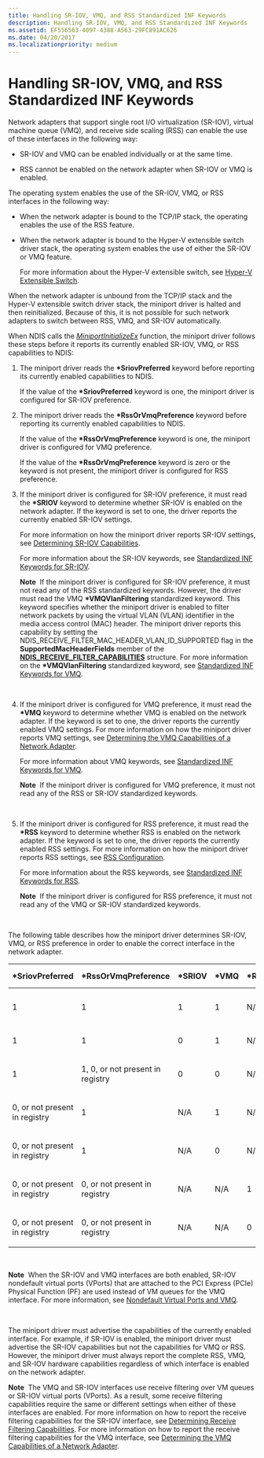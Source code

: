 ```yaml
---
title: Handling SR-IOV, VMQ, and RSS Standardized INF Keywords
description: Handling SR-IOV, VMQ, and RSS Standardized INF Keywords
ms.assetid: EF556563-4097-4388-A563-29FC891AC626
ms.date: 04/20/2017
ms.localizationpriority: medium
---
```


# Handling SR-IOV, VMQ, and RSS Standardized INF Keywords


Network adapters that support single root I/O virtualization (SR-IOV), virtual machine queue (VMQ), and receive side scaling (RSS) can enable the use of these interfaces in the following way:

-   SR-IOV and VMQ can be enabled individually or at the same time.

-   RSS cannot be enabled on the network adapter when SR-IOV or VMQ is enabled.

The operating system enables the use of the SR-IOV, VMQ, or RSS interfaces in the following way:

-   When the network adapter is bound to the TCP/IP stack, the operating enables the use of the RSS feature.

-   When the network adapter is bound to the Hyper-V extensible switch driver stack, the operating system enables the use of either the SR-IOV or VMQ feature.

    For more information about the Hyper-V extensible switch, see [Hyper-V Extensible Switch](hyper-v-extensible-switch.md).

When the network adapter is unbound from the TCP/IP stack and the Hyper-V extensible switch driver stack, the miniport driver is halted and then reinitialized. Because of this, it is not possible for such network adapters to switch between RSS, VMQ, and SR-IOV automatically.

When NDIS calls the [*MiniportInitializeEx*](https://msdn.microsoft.com/library/windows/hardware/ff559389) function, the miniport driver follows these steps before it reports its currently enabled SR-IOV, VMQ, or RSS capabilities to NDIS:

1.  The miniport driver reads the **\*SriovPreferred** keyword before reporting its currently enabled capabilities to NDIS.

    If the value of the **\*SriovPreferred** keyword is one, the miniport driver is configured for SR-IOV preference.

2.  The miniport driver reads the **\*RssOrVmqPreference** keyword before reporting its currently enabled capabilities to NDIS.

    If the value of the **\*RssOrVmqPreference** keyword is one, the miniport driver is configured for VMQ preference.

    If the value of the **\*RssOrVmqPreference** keyword is zero or the keyword is not present, the miniport driver is configured for RSS preference.

3.  If the miniport driver is configured for SR-IOV preference, it must read the **\*SRIOV** keyword to determine whether SR-IOV is enabled on the network adapter. If the keyword is set to one, the driver reports the currently enabled SR-IOV settings.

    For more information on how the miniport driver reports SR-IOV settings, see [Determining SR-IOV Capabilities](determining-sr-iov-capabilities.md).

    For more information about the SR-IOV keywords, see [Standardized INF Keywords for SR-IOV](standardized-inf-keywords-for-sr-iov.md).

    **Note**  If the miniport driver is configured for SR-IOV preference, it must not read any of the RSS standardized keywords. However, the driver must read the VMQ **\*VMQVlanFiltering** standardized keyword. This keyword specifies whether the miniport driver is enabled to filter network packets by using the virtual VLAN (VLAN) identifier in the media access control (MAC) header. The miniport driver reports this capability by setting the NDIS\_RECEIVE\_FILTER\_MAC\_HEADER\_VLAN\_ID\_SUPPORTED flag in the **SupportedMacHeaderFields** member of the [**NDIS\_RECEIVE\_FILTER\_CAPABILITIES**](https://msdn.microsoft.com/library/windows/hardware/ff566864) structure. For more information on the **\*VMQVlanFiltering** standardized keyword, see [Standardized INF Keywords for VMQ](standardized-inf-keywords-for-vmq.md).

     

4.  If the miniport driver is configured for VMQ preference, it must read the **\*VMQ** keyword to determine whether VMQ is enabled on the network adapter. If the keyword is set to one, the driver reports the currently enabled VMQ settings. For more information on how the miniport driver reports VMQ settings, see [Determining the VMQ Capabilities of a Network Adapter](determining-the-vmq-capabilities-of-a-network-adapter.md).

    For more information about VMQ keywords, see [Standardized INF Keywords for VMQ](standardized-inf-keywords-for-vmq.md).

    **Note**  If the miniport driver is configured for VMQ preference, it must not read any of the RSS or SR-IOV standardized keywords.

     

5.  If the miniport driver is configured for RSS preference, it must read the **\*RSS** keyword to determine whether RSS is enabled on the network adapter. If the keyword is set to one, the driver reports the currently enabled RSS settings. For more information on how the miniport driver reports RSS settings, see [RSS Configuration](rss-configuration.md).

    For more information about the RSS keywords, see [Standardized INF Keywords for RSS](standardized-inf-keywords-for-rss.md).

    **Note**  If the miniport driver is configured for RSS preference, it must not read any of the VMQ or SR-IOV standardized keywords.

     

The following table describes how the miniport driver determines SR-IOV, VMQ, or RSS preference in order to enable the correct interface in the network adapter.

<table style="width:100%;">
<colgroup>
<col width="16%" />
<col width="16%" />
<col width="16%" />
<col width="16%" />
<col width="16%" />
<col width="16%" />
</colgroup>
<thead>
<tr class="header">
<th align="left">*SriovPreferred</th>
<th align="left">*RssOrVmqPreference</th>
<th align="left">*SRIOV</th>
<th align="left">*VMQ</th>
<th align="left">*RSS</th>
<th align="left">Enabled interface</th>
</tr>
</thead>
<tbody>
<tr class="odd">
<td align="left"><p>1</p></td>
<td align="left"><p>1</p></td>
<td align="left"><p>1</p></td>
<td align="left"><p>1</p></td>
<td align="left"><p>N/A</p></td>
<td align="left"><p>SR-IOV and VMQ</p></td>
</tr>
<tr class="even">
<td align="left"><p>1</p></td>
<td align="left"><p>1</p></td>
<td align="left"><p>0</p></td>
<td align="left"><p>1</p></td>
<td align="left"><p>N/A</p></td>
<td align="left"><p>VMQ</p></td>
</tr>
<tr class="odd">
<td align="left"><p>1</p></td>
<td align="left"><p>1, 0, or not present in registry</p></td>
<td align="left"><p>0</p></td>
<td align="left"><p>0</p></td>
<td align="left"><p>N/A</p></td>
<td align="left"><p>None</p></td>
</tr>
<tr class="even">
<td align="left"><p>0, or not present in registry</p></td>
<td align="left"><p>1</p></td>
<td align="left"><p>N/A</p></td>
<td align="left"><p>1</p></td>
<td align="left"><p>N/A</p></td>
<td align="left"><p>VMQ</p></td>
</tr>
<tr class="odd">
<td align="left"><p>0, or not present in registry</p></td>
<td align="left"><p>1</p></td>
<td align="left"><p>N/A</p></td>
<td align="left"><p>0</p></td>
<td align="left"><p>N/A</p></td>
<td align="left"><p>None</p></td>
</tr>
<tr class="even">
<td align="left"><p>0, or not present in registry</p></td>
<td align="left"><p>0, or not present in registry</p></td>
<td align="left"><p>N/A</p></td>
<td align="left"><p>N/A</p></td>
<td align="left"><p>1</p></td>
<td align="left"><p>RSS</p></td>
</tr>
<tr class="odd">
<td align="left"><p>0, or not present in registry</p></td>
<td align="left"><p>0, or not present in registry</p></td>
<td align="left"><p>N/A</p></td>
<td align="left"><p>N/A</p></td>
<td align="left"><p>0</p></td>
<td align="left"><p>None</p></td>
</tr>
</tbody>
</table>

 

**Note**  When the SR-IOV and VMQ interfaces are both enabled, SR-IOV nondefault virtual ports (VPorts) that are attached to the PCI Express (PCIe) Physical Function (PF) are used instead of VM queues for the VMQ interface. For more information, see [Nondefault Virtual Ports and VMQ](nondefault-virtual-ports-and-vmq.md).

 

The miniport driver must advertise the capabilities of the currently enabled interface. For example, if SR-IOV is enabled, the miniport driver must advertise the SR-IOV capabilities but not the capabilities for VMQ or RSS. However, the miniport driver must always report the complete RSS, VMQ, and SR-IOV hardware capabilities regardless of which interface is enabled on the network adapter.

**Note**  The VMQ and SR-IOV interfaces use receive filtering over VM queues or SR-IOV virtual ports (VPorts). As a result, some receive filtering capabilities require the same or different settings when either of these interfaces are enabled. For more information on how to report the receive filtering capabilities for the SR-IOV interface, see [Determining Receive Filtering Capabilities](determining-receive-filtering-capabilities.md). For more information on how to report the receive filtering capabilities for the VMQ interface, see [Determining the VMQ Capabilities of a Network Adapter](determining-the-vmq-capabilities-of-a-network-adapter.md).

 

 

 





